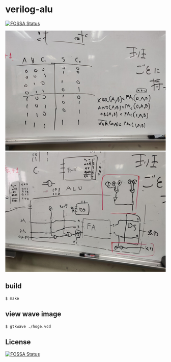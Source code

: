 # verilog-alu
[![FOSSA Status](https://app.fossa.io/api/projects/git%2Bgithub.com%2Fonokatio%2Fverilog-alu.svg?type=shield)](https://app.fossa.io/projects/git%2Bgithub.com%2Fonokatio%2Fverilog-alu?ref=badge_shield)

![](IMG_20191015_105502.jpg)
![](IMG_20191015_115107.jpg)

## build

```
$ make
```

## view wave image

```
$ gtkwave ./hoge.vcd
```


## License
[![FOSSA Status](https://app.fossa.io/api/projects/git%2Bgithub.com%2Fonokatio%2Fverilog-alu.svg?type=large)](https://app.fossa.io/projects/git%2Bgithub.com%2Fonokatio%2Fverilog-alu?ref=badge_large)
